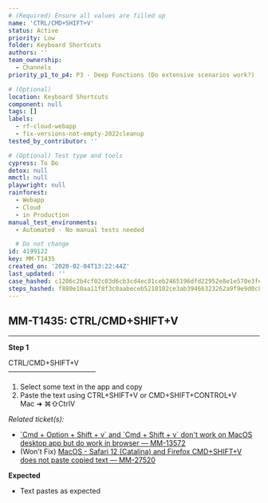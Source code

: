 ```yaml
---
# (Required) Ensure all values are filled up
name: 'CTRL/CMD+SHIFT+V'
status: Active
priority: Low
folder: Keyboard Shortcuts
authors: ''
team_ownership:
  - Channels
priority_p1_to_p4: P3 - Deep Functions (Do extensive scenarios work?)

# (Optional)
location: Keyboard Shortcuts
component: null
tags: []
labels:
  - rf-cloud-webapp
  - fix-versions-not-empty-2022cleanup
tested_by_contributor: ''

# (Optional) Test type and tools
cypress: To Do
detox: null
mmctl: null
playwright: null
rainforest:
  - Webapp
  - Cloud
  - in Production
manual_test_environments:
  - Automated - No manual tests needed

  # Do not change
id: 4199122
key: MM-T1435
created_on: '2020-02-04T13:22:44Z'
last_updated: ''
case_hashed: c1206c2b4cf02c03d6cb3cd4ec81ceb2465196dfd22952e8e1e570e3fe2dbb1162f7a737c01d6fe48c7e1497d35439b2
steps_hashed: f880e10aa11f8f3c0aabeceb5210102ce3ab39466323262a9f9e9d0c86e14856469aeffe6c6d9780979cf2cdb840c583
---
```


<!-- (Auto-generated) Based on frontmatter's "key" and "name" -->

## MM-T1435: CTRL/CMD+SHIFT+V

---

**Step 1**

CTRL/CMD+SHIFT+V\
–––––––––––––––––––––––––

1. Select some text in the app and copy
2. Paste the text using CTRL+SHIFT+V or CMD+SHIFT+CONTROL+V\
   Mac ➜ ⌘⇧CtrlV

_Related ticket(s):_

- [\`Cmd + Option + Shift + v\` and \`Cmd + Shift + v\` don't work on MacOS desktop app but do work in browser — MM-13572](https://mattermost.atlassian.net/browse/MM-13572)
- (Won't Fix) [MacOS - Safari 12 (Catalina) and Firefox CMD+SHIFT+V does not paste copied text — MM-27520](https://mattermost.atlassian.net/browse/MM-27520)

**Expected**

- Text pastes as expected
